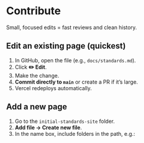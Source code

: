 # Contribute

Small, focused edits = fast reviews and clean history.

## Edit an existing page (quickest)
1. In GitHub, open the file (e.g., `docs/standards.md`).
2. Click **✏️ Edit**.
3. Make the change.
4. **Commit directly to `main`** or create a PR if it’s large.
5. Vercel redeploys automatically.

## Add a new page
1. Go to the `initial-standards-site` folder.
2. **Add file → Create new file**.
3. In the name box, include folders in the path, e.g.:

